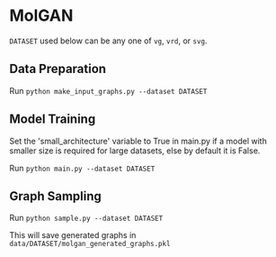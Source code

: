 # MolGAN

`DATASET` used below can be any one of `vg`, `vrd`, or `svg`.

## Data Preparation

Run `python make_input_graphs.py --dataset DATASET`

## Model Training

Set the 'small_architecture' variable to True in main.py if a model with smaller size is required for large datasets, else by default it is False.

Run `python main.py --dataset DATASET`

## Graph Sampling

Run `python sample.py --dataset DATASET`

This will save generated graphs in `data/DATASET/molgan_generated_graphs.pkl`
